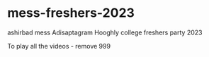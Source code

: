 # mess-freshers-2023
ashirbad mess Adisaptagram Hooghly college freshers party 2023

To play all the videos - remove 999

